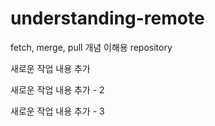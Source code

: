 # understanding-remote
fetch, merge, pull 개념 이해용 repository

새로운 작업 내용 추가

새로운 작업 내용 추가 - 2

새로운 작업 내용 추가 - 3
